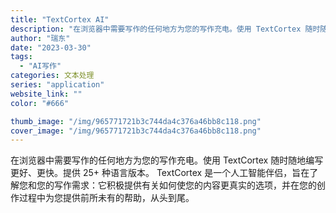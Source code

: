 ```yaml
---
title: "TextCortex AI"
description: "在浏览器中需要写作的任何地方为您的写作充电。使用 TextCortex 随时随地编写更好、更快。提供 25+ 种语言版本"
author: "瑞东"
date: "2023-03-30"
tags:
  - "AI写作"
categories: 文本处理
series: "application"
website_link: ""
color: "#666"

thumb_image: "/img/965771721b3c744da4c376a46bb8c118.png"
cover_image: "/img/965771721b3c744da4c376a46bb8c118.png"
---
```


在浏览器中需要写作的任何地方为您的写作充电。使用 TextCortex 随时随地编写更好、更快。提供 25+ 种语言版本。 TextCortex 是一个人工智能伴侣，旨在了解您和您的写作需求：它积极提供有关如何使您的内容更真实的选项，并在您的创作过程中为您提供前所未有的帮助，从头到尾。 